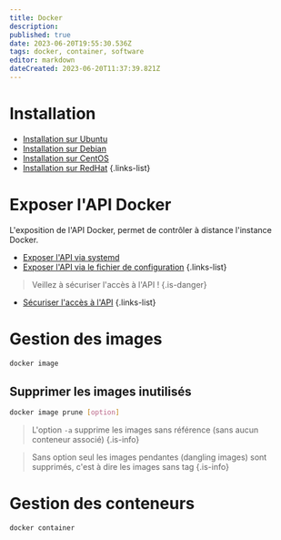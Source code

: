 ```yaml
---
title: Docker
description: 
published: true
date: 2023-06-20T19:55:30.536Z
tags: docker, container, software
editor: markdown
dateCreated: 2023-06-20T11:37:39.821Z
---
```


# Installation
- [Installation sur Ubuntu](https://docs.docker.com/engine/install/ubuntu/)
- [Installation sur Debian](https://docs.docker.com/engine/install/debian/)
- [Installation sur CentOS](https://docs.docker.com/engine/install/centos/)
- [Installation sur RedHat](https://docs.docker.com/engine/install/rhel/)
{.links-list}

# Exposer l'API Docker
L'exposition de l'API Docker, permet de contrôler à distance l'instance Docker.

- [Exposer l'API via systemd](/docker/api/expose-api-systemd)
- [Exposer l'API via le fichier de configuration](/docker/api/expose-api-config-file)
{.links-list}
> Veillez à sécuriser l'accès à l'API !
{.is-danger}
- [Sécuriser l'accès à l'API](/docker/api/secure-access)
{.links-list}

# Gestion des images
```bash
docker image
```

## Supprimer les images inutilisés
```bash
docker image prune [option]
```
> L'option `-a` supprime les images sans référence (sans aucun conteneur associé)
{.is-info}

> Sans option seul les images pendantes (dangling images) sont supprimés, c'est à dire les images sans tag
{.is-info}

# Gestion des conteneurs
```bash
docker container
```
